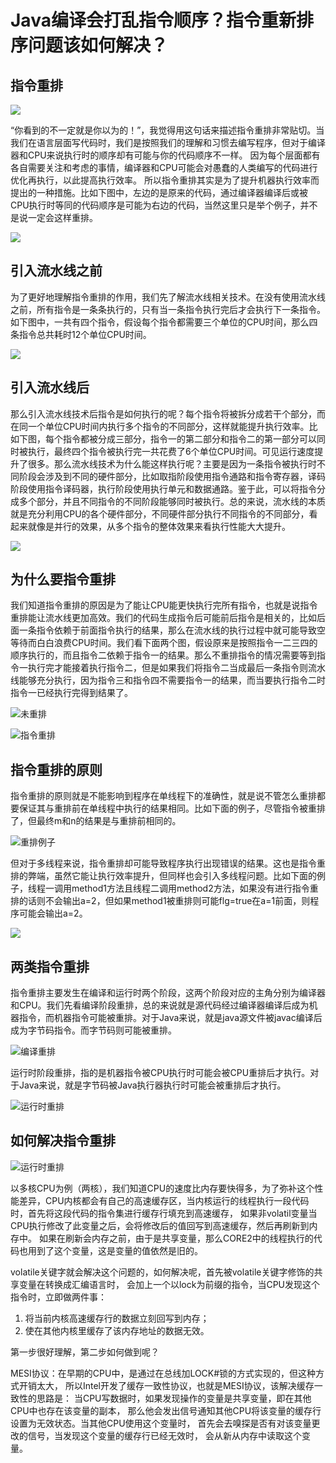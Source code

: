 # Java编译会打乱指令顺序？指令重新排序问题该如何解决？

## 指令重排

![](../image/c7/od-1.png)

“你看到的不一定就是你以为的！”，我觉得用这句话来描述指令重排非常贴切。当我们在语言层面写代码时，我们是按照我们的理解和习惯去编写程序，但对于编译器和CPU来说执行时的顺序却有可能与你的代码顺序不一样。
因为每个层面都有各自需要关注和考虑的事情，编译器和CPU可能会对愚蠢的人类编写的代码进行优化再执行，以此提高执行效率。
所以指令重排其实是为了提升机器执行效率而提出的一种措施。比如下图中，左边的是原来的代码，通过编译器编译后或被CPU执行时等同的代码顺序是可能为右边的代码，当然这里只是举个例子，并不是说一定会这样重排。

![](../image/c7/od-2.png)

## 引入流水线之前

为了更好地理解指令重排的作用，我们先了解流水线相关技术。在没有使用流水线之前，所有指令是一条条执行的，只有当一条指令执行完后才会执行下一条指令。如下图中，一共有四个指令，假设每个指令都需要三个单位的CPU时间，那么四条指令总共耗时12个单位CPU时间。

![](../image/c7/od-3.png)

## 引入流水线后

那么引入流水线技术后指令是如何执行的呢？每个指令将被拆分成若干个部分，而在同一个单位CPU时间内执行多个指令的不同部分，这样就能提升执行效率。比如下图，每个指令都被分成三部分，指令一的第二部分和指令二的第一部分可以同时被执行，最终四个指令被执行完一共花费了6个单位CPU时间。可见运行速度提升了很多。那么流水线技术为什么能这样执行呢？主要是因为一条指令被执行时不同阶段会涉及到不同的硬件部分，比如取指阶段使用指令通路和指令寄存器，译码阶段使用指令译码器，执行阶段使用执行单元和数据通路。鉴于此，可以将指令分成多个部分，并且不同指令的不同阶段能够同时被执行。总的来说，流水线的本质就是充分利用CPU的各个硬件部分，不同硬件部分执行不同指令的不同部分，看起来就像是并行的效果，从多个指令的整体效果来看执行性能大大提升。

![](../image/c7/od-4.png)

## 为什么要指令重排

我们知道指令重排的原因是为了能让CPU能更快执行完所有指令，也就是说指令重排能让流水线更加高效。我们的代码生成指令后可能前后指令是相关的，比如后面一条指令依赖于前面指令执行的结果，那么在流水线的执行过程中就可能导致空等待而白白浪费CPU时间。我们看下面两个图，假设原来是按照指令一二三四的顺序执行的，而且指令二依赖于指令一的结果。那么不重排指令的情况需要等到指令一执行完才能接着执行指令二，但是如果我们将指令二当成最后一条指令则流水线能够充分执行，因为指令三和指令四不需要指令一的结果，而当要执行指令二时指令一已经执行完得到结果了。

![未重排](../image/c7/od-5.png)

![指令重排](../image/c7/od-6.png)

## 指令重排的原则

指令重排的原则就是不能影响到程序在单线程下的准确性，就是说不管怎么重排都要保证其与重排前在单线程中执行的结果相同。比如下面的例子，尽管指令被重排了，但最终m和n的结果是与重排前相同的。

![重排例子](../image/c7/od-7.png)

但对于多线程来说，指令重排却可能导致程序执行出现错误的结果。这也是指令重排的弊端，虽然它能让执行效率提升，但同样也会引入多线程问题。比如下面的例子，线程一调用method1方法且线程二调用method2方法，如果没有进行指令重排的话则不会输出a=2，但如果method1被重排则可能flg=true在a=1前面，则程序可能会输出a=2。


![](../image/c7/od-8.png)

## 两类指令重排

指令重排主要发生在编译和运行时两个阶段，这两个阶段对应的主角分别为编译器和CPU。我们先看编译阶段重排，总的来说就是源代码经过编译器编译后成为机器指令，而机器指令可能被重排。对于Java来说，就是java源文件被javac编译后成为字节码指令。而字节码则可能被重排。

![编译重排](../image/c7/od-9.png)

运行时阶段重排，指的是机器指令被CPU执行时可能会被CPU重排后才执行。对于Java来说，就是字节码被Java执行器执行时可能会被重排后才执行。

![运行时重排](../image/c7/od-10.png)

## 如何解决指令重排

![运行时重排](../image/c7/od-11.png)

以多核CPU为例（两核），我们知道CPU的速度比内存要快得多，为了弥补这个性能差异，CPU内核都会有自己的高速缓存区，当内核运行的线程执行一段代码时，首先将这段代码的指令集进行缓存行填充到高速缓存，
如果非volatil变量当CPU执行修改了此变量之后，会将修改后的值回写到高速缓存，然后再刷新到内存中。
如果在刷新会内存之前，由于是共享变量，那么CORE2中的线程执行的代码也用到了这个变量，这是变量的值依然是旧的。    

volatile关键字就会解决这个问题的，如何解决呢，首先被volatile关键字修饰的共享变量在转换成汇编语言时，
会加上一个以lock为前缀的指令，当CPU发现这个指令时，立即做两件事：

1. 将当前内核高速缓存行的数据立刻回写到内存；
2. 使在其他内核里缓存了该内存地址的数据无效。

第一步很好理解，第二步如何做到呢？

MESI协议：在早期的CPU中，是通过在总线加LOCK#锁的方式实现的，但这种方式开销太大，
所以Intel开发了缓存一致性协议，也就是MESI协议，该解决缓存一致性的思路是：
当CPU写数据时，如果发现操作的变量是共享变量，即在其他CPU中也存在该变量的副本，
那么他会发出信号通知其他CPU将该变量的缓存行设置为无效状态。当其他CPU使用这个变量时，
首先会去嗅探是否有对该变量更改的信号，当发现这个变量的缓存行已经无效时，
会从新从内存中读取这个变量。

